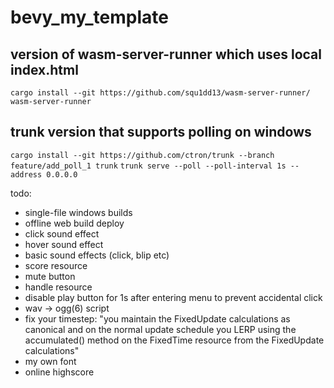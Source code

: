 # bevy_my_template

## version of wasm-server-runner which uses local index.html
`cargo install --git https://github.com/squ1dd13/wasm-server-runner/ wasm-server-runner`

## trunk version that supports polling on windows
`cargo install --git https://github.com/ctron/trunk --branch feature/add_poll_1 trunk`
`trunk serve --poll --poll-interval 1s --address 0.0.0.0`

todo:
- single-file windows builds
- offline web build deploy
- click sound effect
- hover sound effect
- basic sound effects (click, blip etc)
- score resource
- mute button
- handle resource
- disable play button for 1s after entering menu to prevent accidental click
- wav -> ogg(6) script
- fix your timestep: "you maintain the FixedUpdate calculations as canonical and on the normal update schedule you LERP using the accumulated() method on the FixedTime resource from the FixedUpdate calculations"
- my own font
- online highscore
